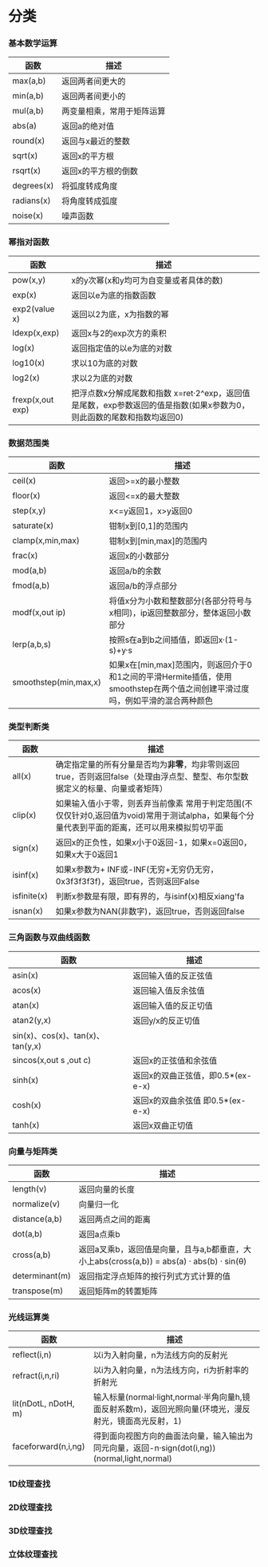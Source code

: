 # 分类

### 基本数学运算
| 函数       | 描述                       |
| ---------- | -------------------------- |
| max(a,b)   | 返回两者间更大的           |
| min(a,b)   | 返回两者间更小的           |
| mul(a,b)   | 两变量相乘，常用于矩阵运算 |
| abs(a)     |         返回a的绝对值                   |
| round(x)   |     返回与x最近的整数                       |
| sqrt(x)    |      返回x的平方根                      |
| rsqrt(x)   |     返回x的平方根的倒数                       |
| degrees(x) |     将弧度转成角度                       |
| radians(x) |         将角度转成弧度                   |
| noise(x)           |     噪声函数                       |


### 幂指对函数
| 函数             | 描述                                                                                                                  |
| ---------------- | --------------------------------------------------------------------------------------------------------------------- |
| pow(x,y)         | x的y次幂(x和y均可为自变量或者具体的数)                                                                                |
| exp(x)           | 返回以e为底的指数函数                                                                                                 |
| exp2(value x)    | 返回以2为底，x为指数的幂                                                                                              |
| ldexp(x,exp)     | 返回x与2的exp次方的乘积                                                                                               |
| log(x)           | 返回指定值的以e为底的对数                                                                                             |
| log10(x)         | 求以10为底的对数                                                                                                      |
| log2(x)          | 求以2为底的对数                                                                                                       |
| frexp(x,out exp) | 把浮点数x分解成尾数和指数 x=ret·2^exp，返回值是尾数，exp参数返回的值是指数(如果x参数为0，则此函数的尾数和指数均返回0) |


### 数据范围类
| 函数                  | 描述                                                                         |
| --------------------- | ---------------------------------------------------------------------------- |
| ceil(x)               | 返回>=x的最小整数                                                            |
| floor(x)              | 返回<=x的最大整数                                                            |
| step(x,y)             | x<=y返回1，x>y返回0                                                          |
| saturate(x)           | 钳制x到[0,1]的范围内                                                         |
| clamp(x,min,max)      | 钳制x到[min,max]的范围内                                                     |
| frac(x)               | 返回x的小数部分                                                              |
| mod(a,b)              | 返回a/b的余数                                                                |
| fmod(a,b)             | 返回a/b的浮点部分                                                            |
| modf(x,out ip)        | 将值x分为小数和整数部分(各部分符号与x相同)，ip返回整数部分，整体返回小数部分 |
| lerp(a,b,s)           | 按照s在a到b之间插值，即返回x·(1-s)+y·s                                       |
| smoothstep(min,max,x) | 如果x在[min,max]范围内，则返回介于0和1之间的平滑Hermite插值，使用smoothstep在两个值之间创建平滑过度吗，例如平滑的混合两种颜色                                                                             |

### 类型判断类
| 函数        | 描述                                                                                                                                           |
| ----------- | ---------------------------------------------------------------------------------------------------------------------------------------------- |
| all(x)      | 确定指定量的所有分量是否均为**非零**，均非零则返回true，否则返回false（处理由浮点型、整型、布尔型数据定义的标量、向量或者矩阵）                |
| clip(x)     | 如果输入值小于零，则丢弃当前像素 常用于判定范围(不仅仅针对0,返回值为void)常用于测试alpha，如果每个分量代表到平面的距离，还可以用来模拟剪切平面 |
| sign(x)     | 返回x的正负性，如果x小于0返回-1，如果x=0返回0，如果x大于0返回1                                                                                 |
| isinf(x)    | 如果x参数为+ INF或-INF(无穷+无穷仍无穷，0x3f3f3f3f)，返回true，否则返回False                                                                   |
| isfinite(x) | 判断x参数是有限，即有界的，与isinf(x)相反xiang'fa                                                                                              |
| isnan(x)    |     如果x参数为NAN(非数字)，返回true，否则返回false                                                                                                                                           |

### 三角函数与双曲线函数
| 函数                             | 描述                              |
| -------------------------------- | --------------------------------- |
| asin(x)                          | 返回输入值的反正弦值              |
| acos(x)                          | 返回输入值反余弦值                |
| atan(x)                          | 返回输入值的反正切值              |
| atan2(y,x)                       | 返回y/x的反正切值                 |
| sin(x)、cos(x)、tan(x)、tan(y,x) |                                   |
| sincos(x,out s ,out c)           | 返回x的正弦值和余弦值             |
| sinh(x)                          | 返回x的双曲正弦值，即0.5*(ex-e-x) |
| cosh(x)                          | 返回x的双曲余弦值 即0.5*(ex-e-x)  |
| tanh(x)                                 |  返回x双曲正切值                                 |

### 向量与矩阵类
| 函数           | 描述                                                                                      |
| -------------- | ----------------------------------------------------------------------------------------- |
| length(v)      | 返回向量的长度                                                                            |
| normalize(v)   | 向量归一化                                                                                |
| distance(a,b)  | 返回两点之间的距离                                                                    |
| dot(a,b)       | 返回a点乘b                                                                                |
| cross(a,b)     | 返回a叉乘b，返回值是向量，且与a,b都垂直，大小上abs(cross(a,b)) = abs(a) · abs(b) · sin(θ) |
| determinant(m) | 返回指定浮点矩阵的按行列式方式计算的值                                                    |
| transpose(m)   | 返回矩阵m的转置矩阵                                                                                          |

### 光线运算类
| 函数                 | 描述                                                                                            |
| -------------------- | ----------------------------------------------------------------------------------------------- |
| reflect(i,n)         | 以i为入射向量，n为法线方向的反射光                                                              |
| refract(i,n,ri)      | 以i为入射向量，n为法线方向，ri为折射率的折射光                                                  |
| lit(nDotL, nDotH, m) | 输入标量(normal·light,normal·半角向量h,镜面反射系数m)，返回光照向量(环境光，漫反射光，镜面高光反射，1) |
| faceforward(n,i,ng)  | 得到面向视图方向的曲面法向量，输入输出为同元向量，返回-n·sign(dot(i,ng))(normal,light,normal)                                                                                                |

### 1D纹理查找


### 2D纹理查找


### 3D纹理查找


### 立体纹理查找
